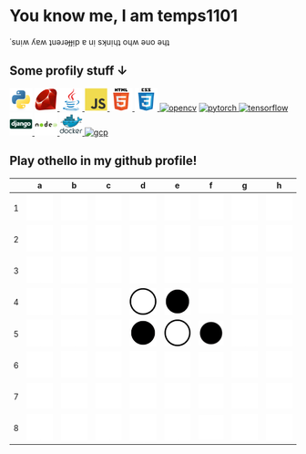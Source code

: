 # You know me, I am temps1101

˙suᴉʍ ʎɐʍ ʇuǝɹǝɟɟᴉp ɐ uᴉ sʞuᴉɥʇ oɥʍ ǝuo ǝɥʇ

## Some profily stuff ↓

<a href="https://www.python.org" target="_blank" rel="noreferrer"> <img src="https://raw.githubusercontent.com/devicons/devicon/master/icons/python/python-original.svg" alt="python" width="40" height="40"/></a>
<a href="https://www.ruby-lang.org/en/" target="_blank" rel="noreferrer"> <img src="https://raw.githubusercontent.com/devicons/devicon/master/icons/ruby/ruby-original.svg" alt="ruby" width="40" height="40"/> </a>
<a href="https://www.java.com" target="_blank" rel="noreferrer"> <img src="https://raw.githubusercontent.com/devicons/devicon/master/icons/java/java-original.svg" alt="java" width="40" height="40"/> </a>
<a href="https://developer.mozilla.org/en-US/docs/Web/JavaScript" target="_blank" rel="noreferrer"> <img src="https://raw.githubusercontent.com/devicons/devicon/master/icons/javascript/javascript-original.svg" alt="javascript" width="40" height="40"/> </a>
<a href="https://www.w3.org/html/" target="_blank" rel="noreferrer"> <img src="https://raw.githubusercontent.com/devicons/devicon/master/icons/html5/html5-original-wordmark.svg" alt="html5" width="40" height="40"/> </a>
<a href="https://www.w3schools.com/css/" target="_blank" rel="noreferrer"> <img src="https://raw.githubusercontent.com/devicons/devicon/master/icons/css3/css3-original-wordmark.svg" alt="css3" width="40" height="40"/> </a>
<a href="https://opencv.org/" target="_blank" rel="noreferrer"> <img src="https://www.vectorlogo.zone/logos/opencv/opencv-icon.svg" alt="opencv" width="40" height="40"/></a>
<a href="https://pytorch.org/" target="_blank" rel="noreferrer"> <img src="https://www.vectorlogo.zone/logos/pytorch/pytorch-icon.svg" alt="pytorch" width="40" height="40"/> </a>
<a href="https://www.tensorflow.org" target="_blank" rel="noreferrer"> <img src="https://www.vectorlogo.zone/logos/tensorflow/tensorflow-icon.svg" alt="tensorflow" width="40" height="40"/> </a>
<a href="https://www.djangoproject.com/" target="_blank" rel="noreferrer"> <img src="https://raw.githubusercontent.com/devicons/devicon/master/icons/django/django-original.svg" alt="django" width="40" height="40"/> </a>
<a href="https://nodejs.org" target="_blank" rel="noreferrer"> <img src="https://raw.githubusercontent.com/devicons/devicon/master/icons/nodejs/nodejs-original-wordmark.svg" alt="nodejs" width="40" height="40"/> </a>
<a href="https://www.docker.com/" target="_blank" rel="noreferrer"> <img src="https://raw.githubusercontent.com/devicons/devicon/master/icons/docker/docker-original-wordmark.svg" alt="docker" width="40" height="40"/> </a>
<a href="https://cloud.google.com" target="_blank" rel="noreferrer"> <img src="https://www.vectorlogo.zone/logos/google_cloud/google_cloud-icon.svg" alt="gcp" width="40" height="40"/> </a>

## Play othello in my github profile!


<!--board-->
<table>
    <thead>
        <tr>
            <th />
            <th>a</th>
            <th>b</th>
            <th>c</th>
            <th>d</th>
            <th>e</th>
            <th>f</th>
            <th>g</th>
            <th>h</th>
        </tr>
    </thead>
    <tbody>
        <tr>
            <td>1</td>
            <td><a href="temps1101.github.io"><img src="images/blank.png" /></a></td>
            <td><a href="temps1101.github.io"><img src="images/blank.png" /></a></td>
            <td><a href="temps1101.github.io"><img src="images/blank.png" /></a></td>
            <td><a href="temps1101.github.io"><img src="images/blank.png" /></a></td>
            <td><a href="temps1101.github.io"><img src="images/blank.png" /></a></td>
            <td><a href="temps1101.github.io"><img src="images/blank.png" /></a></td>
            <td><a href="temps1101.github.io"><img src="images/blank.png" /></a></td>
            <td><a href="temps1101.github.io"><img src="images/blank.png" /></a></td>
        </tr>
        <tr>
            <td>2</td>
            <td><a href="temps1101.github.io"><img src="images/blank.png" /></a></td>
            <td><a href="temps1101.github.io"><img src="images/blank.png" /></a></td>
            <td><a href="temps1101.github.io"><img src="images/blank.png" /></a></td>
            <td><a href="temps1101.github.io"><img src="images/blank.png" /></a></td>
            <td><a href="temps1101.github.io"><img src="images/blank.png" /></a></td>
            <td><a href="temps1101.github.io"><img src="images/blank.png" /></a></td>
            <td><a href="temps1101.github.io"><img src="images/blank.png" /></a></td>
            <td><a href="temps1101.github.io"><img src="images/blank.png" /></a></td>
        </tr>
        <tr>
            <td>3</td>
            <td><a href="temps1101.github.io"><img src="images/blank.png" /></a></td>
            <td><a href="temps1101.github.io"><img src="images/blank.png" /></a></td>
            <td><a href="temps1101.github.io"><img src="images/blank.png" /></a></td>
            <td><a href="temps1101.github.io"><img src="images/blank.png" /></a></td>
            <td><a href="temps1101.github.io"><img src="images/blank.png" /></a></td>
            <td><a href="temps1101.github.io"><img src="images/blank.png" /></a></td>
            <td><a href="temps1101.github.io"><img src="images/blank.png" /></a></td>
            <td><a href="temps1101.github.io"><img src="images/blank.png" /></a></td>
        </tr>
        <tr>
            <td>4</td>
            <td><a href="temps1101.github.io"><img src="images/blank.png" /></a></td>
            <td><a href="temps1101.github.io"><img src="images/blank.png" /></a></td>
            <td><a href="temps1101.github.io"><img src="images/blank.png" /></a></td>
            <td><a href="None"><img src="images/white.png" /></a></td>
            <td><a href="None"><img src="images/black.png" /></a></td>
            <td><a href="temps1101.github.io"><img src="images/blank.png" /></a></td>
            <td><a href="temps1101.github.io"><img src="images/blank.png" /></a></td>
            <td><a href="temps1101.github.io"><img src="images/blank.png" /></a></td>
        </tr>
        <tr>
            <td>5</td>
            <td><a href="temps1101.github.io"><img src="images/blank.png" /></a></td>
            <td><a href="temps1101.github.io"><img src="images/blank.png" /></a></td>
            <td><a href="temps1101.github.io"><img src="images/blank.png" /></a></td>
            <td><a href="None"><img src="images/black.png" /></a></td>
            <td><a href="None"><img src="images/white.png" /></a></td>
            <td><a href="None"><img src="images/black.png" /></a></td>
            <td><a href="temps1101.github.io"><img src="images/blank.png" /></a></td>
            <td><a href="temps1101.github.io"><img src="images/blank.png" /></a></td>
        </tr>
        <tr>
            <td>6</td>
            <td><a href="temps1101.github.io"><img src="images/blank.png" /></a></td>
            <td><a href="temps1101.github.io"><img src="images/blank.png" /></a></td>
            <td><a href="temps1101.github.io"><img src="images/blank.png" /></a></td>
            <td><a href="temps1101.github.io"><img src="images/blank.png" /></a></td>
            <td><a href="temps1101.github.io"><img src="images/blank.png" /></a></td>
            <td><a href="temps1101.github.io"><img src="images/blank.png" /></a></td>
            <td><a href="temps1101.github.io"><img src="images/blank.png" /></a></td>
            <td><a href="temps1101.github.io"><img src="images/blank.png" /></a></td>
        </tr>
        <tr>
            <td>7</td>
            <td><a href="temps1101.github.io"><img src="images/blank.png" /></a></td>
            <td><a href="temps1101.github.io"><img src="images/blank.png" /></a></td>
            <td><a href="temps1101.github.io"><img src="images/blank.png" /></a></td>
            <td><a href="temps1101.github.io"><img src="images/blank.png" /></a></td>
            <td><a href="temps1101.github.io"><img src="images/blank.png" /></a></td>
            <td><a href="temps1101.github.io"><img src="images/blank.png" /></a></td>
            <td><a href="temps1101.github.io"><img src="images/blank.png" /></a></td>
            <td><a href="temps1101.github.io"><img src="images/blank.png" /></a></td>
        </tr>
        <tr>
            <td>8</td>
            <td><a href="temps1101.github.io"><img src="images/blank.png" /></a></td>
            <td><a href="temps1101.github.io"><img src="images/blank.png" /></a></td>
            <td><a href="temps1101.github.io"><img src="images/blank.png" /></a></td>
            <td><a href="temps1101.github.io"><img src="images/blank.png" /></a></td>
            <td><a href="temps1101.github.io"><img src="images/blank.png" /></a></td>
            <td><a href="temps1101.github.io"><img src="images/blank.png" /></a></td>
            <td><a href="temps1101.github.io"><img src="images/blank.png" /></a></td>
            <td><a href="temps1101.github.io"><img src="images/blank.png" /></a></td>
        </tr>
    </tbody>
</table>
<!--board-->
